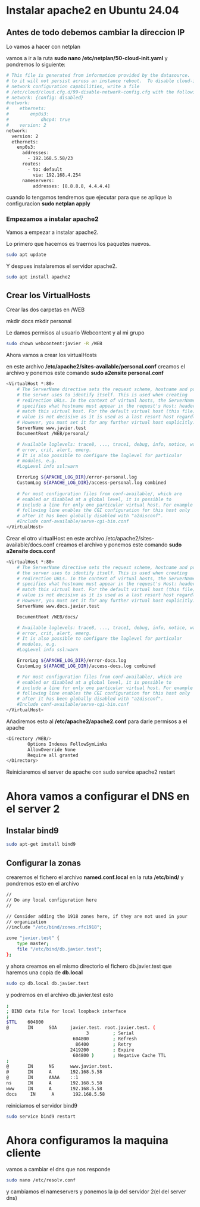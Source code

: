 # Instalar apache2 en Ubuntu 24.04


## Antes de todo debemos cambiar la direccion IP
Lo vamos a hacer con netplan

vamos a ir a la ruta **sudo nano /etc/netplan/50-cloud-init.yaml** y pondremos lo siguiente:


```bash
# This file is generated from information provided by the datasource.  Changes
# to it will not persist across an instance reboot.  To disable cloud-init's
# network configuration capabilities, write a file
# /etc/cloud/cloud.cfg.d/99-disable-network-config.cfg with the following:
# network: {config: disabled}
#network:
#    ethernets:
#        enp0s3:
#            dhcp4: true
#    version: 2
network:
  version: 2
  ethernets:
    enp0s3:
      addresses:
        - 192.168.5.58/23
      routes:
        - to: default
          via: 192.168.4.254
      nameservers:
          addresses: [8.8.8.8, 4.4.4.4]
```

cuando lo tengamos tendremos que ejecutar para que se aplique la configuracion **sudo netplan apply**


### Empezamos a instalar apache2
Vamos a empezar a instalar apache2.

Lo primero que hacemos es traernos los paquetes nuevos.
```bash
sudo apt update
```

Y despues instalaremos el servidor apache2.
```bash
sudo apt install apache2
```

## Crear los VirtualHosts


Crear las dos carpetas en /WEB

mkdir docs
mkdir personal

Le damos permisos al usuario Webcontent y al mi grupo
```bash
sudo chown webcontent:javier -R /WEB
```
Ahora vamos a crear los virtualHosts

en este archivo **/etc/apache2/sites-available/personal.conf** creamos el archivo y ponemos este comando **sudo a2ensite personal.conf**
```bash                            
<VirtualHost *:80>
    # The ServerName directive sets the request scheme, hostname and port that
    # the server uses to identify itself. This is used when creating
    # redirection URLs. In the context of virtual hosts, the ServerName
    # specifies what hostname must appear in the request's Host: header to
    # match this virtual host. For the default virtual host (this file) this
    # value is not decisive as it is used as a last resort host regardless.
    # However, you must set it for any further virtual host explicitly.
    ServerName www.javier.test
    DocumentRoot /WEB/personal/

    # Available loglevels: trace8, ..., trace1, debug, info, notice, warn,
    # error, crit, alert, emerg.
    # It is also possible to configure the loglevel for particular
    # modules, e.g.
    #LogLevel info ssl:warn

    ErrorLog ${APACHE_LOG_DIR}/error-personal.log
    CustomLog ${APACHE_LOG_DIR}/access-personal.log combined
  
    # For most configuration files from conf-available/, which are
    # enabled or disabled at a global level, it is possible to
    # include a line for only one particular virtual host. For example the
    # following line enables the CGI configuration for this host only
    # after it has been globally disabled with "a2disconf".
    #Include conf-available/serve-cgi-bin.conf
</VirtualHost>


```

Crear el otro virtualHost
en este archivo /etc/apache2/sites-available/docs.conf creamos el archivo y ponemos este comando **sudo a2ensite docs.conf**
```bash                               
<VirtualHost *:80>
    # The ServerName directive sets the request scheme, hostname and port that
    # the server uses to identify itself. This is used when creating
    # redirection URLs. In the context of virtual hosts, the ServerName
    # specifies what hostname must appear in the request's Host: header to
    # match this virtual host. For the default virtual host (this file) this
    # value is not decisive as it is used as a last resort host regardless.
    # However, you must set it for any further virtual host explicitly.
    ServerName www.docs.javier.test

    DocumentRoot /WEB/docs/

    # Available loglevels: trace8, ..., trace1, debug, info, notice, warn,
    # error, crit, alert, emerg.
    # It is also possible to configure the loglevel for particular
    # modules, e.g.
    #LogLevel info ssl:warn

    ErrorLog ${APACHE_LOG_DIR}/error-docs.log
    CustomLog ${APACHE_LOG_DIR}/access-docs.log combined

    # For most configuration files from conf-available/, which are
    # enabled or disabled at a global level, it is possible to
    # include a line for only one particular virtual host. For example the
    # following line enables the CGI configuration for this host only
    # after it has been globally disabled with "a2disconf".
    #Include conf-available/serve-cgi-bin.conf
</VirtualHost>
```

Añadiremos esto al **/etc/apache2/apache2.conf** para darle permisos a el apache
```bash
<Directory /WEB/>
        Options Indexes FollowSymLinks
        AllowOverride None
        Require all granted
</Directory>
```

Reiniciaremos el server de apache con 
sudo service apache2 restart


# Ahora vamos a configurar el DNS en el server 2

## Instalar bind9
```bash
sudo apt-get install bind9
```

## Configurar la zonas

crearemos el fichero el archivo **named.conf.local** en la ruta **/etc/bind/** y pondremos esto en el archivo
```bash
//
// Do any local configuration here
//

// Consider adding the 1918 zones here, if they are not used in your
// organization
//include "/etc/bind/zones.rfc1918";

zone "javier.test" {
    type master;
    file "/etc/bind/db.javier.test";
};
```

y ahora creamos en el mismo directorio el fichero db.javier.test que haremos una copia de **db.local**

```bash
sudo cp db.local db.javier.test
```

y podremos en el archivo db.javier.test esto 
```bash
;
; BIND data file for local loopback interface
;
$TTL    604800
@       IN      SOA     javier.test. root.javier.test. (
                              3         ; Serial
                         604800         ; Refresh
                          86400         ; Retry
                        2419200         ; Expire
                         604800 )       ; Negative Cache TTL
;
@       IN      NS      www.javier.test.
@       IN      A       192.168.5.58
@       IN      AAAA    ::1
ns      IN      A       192.168.5.58
www     IN      A       192.168.5.58
docs     IN      A       192.168.5.58
```

reiniciamos el servidor bind9
```bash
sudo service bind9 restart
```


# Ahora configuramos la maquina cliente

vamos a cambiar el dns que nos responde 

```bash
sudo nano /etc/resolv.conf
```
y cambiamos el nameservers y ponemos la ip del servidor 2(el del server dns)



